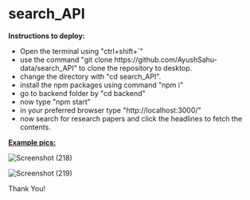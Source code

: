 # search_API

<b>Instructions to deploy:</b><ul>
<li>Open the terminal using "ctrl+shift+`" </li>
<li>use the command "git clone https://github.com/AyushSahu-data/search_API" to clone the repository to desktop.</li> 
<li>change the directory with "cd search_API".</li>
<li>install the npm packages using command "npm i"</li>
<li>go to backend folder by "cd backend"</li>
<li>now type "npm start"</li>
<li>in your preferred browser type "http://localhost:3000/"</li>
<li>now search for research papers and click the headlines to fetch the contents.</li>
</ul>

<b><u>Example pics:</b></u>

![Screenshot (218)](https://github.com/AyushSahu-data/search_API/assets/108819001/c8d937a8-25a8-456e-a269-7923a63b8972)

![Screenshot (219)](https://github.com/AyushSahu-data/search_API/assets/108819001/c8fd3691-6710-44a7-ba80-130849b3b186)

Thank You!

